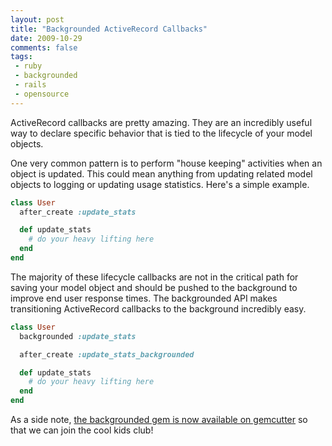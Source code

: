 ```yaml
---
layout: post
title: "Backgrounded ActiveRecord Callbacks"
date: 2009-10-29
comments: false
tags:
 - ruby
 - backgrounded
 - rails
 - opensource
---
```


ActiveRecord callbacks are pretty amazing. They are an incredibly useful way to declare
specific behavior that is tied to the lifecycle of your model objects.

One very common pattern is to perform &quot;house keeping&quot; activities when an object is updated.
This could mean anything from updating related model objects to logging or updating usage statistics.
Here's a simple example.

```ruby
class User
  after_create :update_stats

  def update_stats
    # do your heavy lifting here
  end
end
```

The majority of these lifecycle callbacks are not in the critical path for saving
your model object and should be pushed to the background to improve end user response times.
The backgrounded API makes transitioning ActiveRecord callbacks to the background incredibly easy.

```ruby
class User
  backgrounded :update_stats

  after_create :update_stats_backgrounded

  def update_stats
    # do your heavy lifting here
  end
end
```

As a side note, [the backgrounded gem is now available on gemcutter](http://gemcutter.org/gems/backgrounded)
so that we can join the cool kids club!
